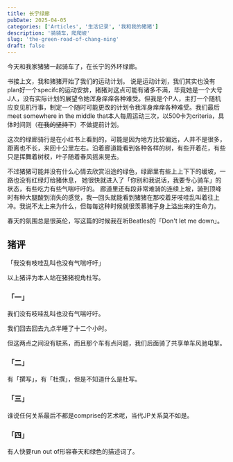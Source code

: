 ```yaml
---
title: 长宁绿廊
pubDate: 2025-04-05
categories: ['Articles', '生活记录', '我和我的猪猪']
description: '骑骑车，爬爬坡'
slug: 'the-green-road-of-chang-ning'
draft: false
---
```


今天和我家猪猪一起骑车了，在长宁的外环绿廊。

书接上文，我和猪猪开始了我们的运动计划。
说是运动计划，我们其实也没有plan好一个specifc的运动安排，猪猪对这点可能有诸多不满，毕竟她是一个大号J人，没有实际计划的展望令她浑身痒痒各种难受。但我是个P人，主打一个随机应变见机行事，制定一个随时可能更改的计划令我浑身痒痒各种难受。我们最后meet somewhere in the middle that本人每周运动三次，以500卡为criteria，具体时间则（~~在我的坚持下~~）不做提前计划。

这次的绿廊骑行是在小红书上看到的，可能是因为地方比较偏远，人并不是很多，距离也不长，来回十公里左右。沿着廊道能看到各种各样的树，有些开着花，有些只是挥舞着树杈，叶子随着春风摇来晃去。

不过猪猪可能并没有什么心情去欣赏沿途的绿色，绿廊里有些上上下下的缓坡，一路也没有红绿灯给猪休息， 她很快就进入了「你别和我说话，我要专心骑车」的状态，有些吃力有些气喘吁吁的。
廊道里还有段非常难骑的连续上坡，骑到顶峰时有种大腿酸到消失的感觉，我一回头就能看到猪猪在那咬着牙吱哇乱叫着往上冲。我说不太上来为什么，但每每这种时候就很羡慕猪子身上溢出来的生命力。

春天的氛围总是很英伦，写这篇的时候我在听Beatles的「Don't let me down」。


## 猪评

「我没有吱哇乱叫也没有气喘吁吁」

以上猪评为本人站在猪猪视角杜写。

### 「一」

我们没有吱哇乱叫也没有气喘吁吁。

我们回去回去九点半睡了十二个小时。

但这两点之间没有联系，而且那个车有点问题，我们后面骑了共享单车风驰电掣。

### 「二」

有「撰写」，有「杜撰」，但是不知道什么是杜写。

### 「三」

谁说任何关系最后不都是comprise的艺术呢，当代JP关系莫不如是。

### 「四」

有人快要run out of形容春天和绿色的描述词了。
